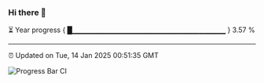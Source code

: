 ### Hi there 👋

⏳ Year progress { █▁▁▁▁▁▁▁▁▁▁▁▁▁▁▁▁▁▁▁▁▁▁▁▁▁▁▁▁▁ } 3.57 %

---

⏰ Updated on Tue, 14 Jan 2025 00:51:35 GMT

![Progress Bar CI](https://github.com/code-lakshay/GitHub-Actions-Demo/workflows/Progress%20Bar%20CI/badge.svg)

